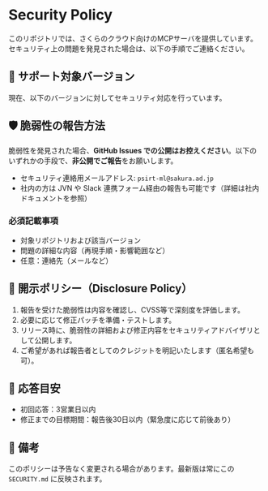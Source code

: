 # Security Policy

このリポジトリでは、さくらのクラウド向けのMCPサーバを提供しています。セキュリティ上の問題を発見された場合は、以下の手順でご連絡ください。

## 🔄 サポート対象バージョン

現在、以下のバージョンに対してセキュリティ対応を行っています。

<!-- | バージョン       | セキュリティサポート |
|------------------|------------------------|
| v1.2.x           | ✅ 対応中              |
| v1.1.x 以前       | ❌ 対応終了            | -->

## 🛡 脆弱性の報告方法

脆弱性を発見された場合、**GitHub Issues での公開はお控えください**。以下のいずれかの手段で、**非公開でご報告**をお願いします。

- セキュリティ連絡用メールアドレス: `psirt-ml@sakura.ad.jp`
- 社内の方は JVN や Slack 連携フォーム経由の報告も可能です（詳細は社内ドキュメントを参照）

### 必須記載事項

- 対象リポジトリおよび該当バージョン
- 問題の詳細な内容（再現手順・影響範囲など）
- 任意：連絡先（メールなど）

## 📣 開示ポリシー（Disclosure Policy）

1. 報告を受けた脆弱性は内容を確認し、CVSS等で深刻度を評価します。
2. 必要に応じて修正パッチを準備・テストします。
3. リリース時に、脆弱性の詳細および修正内容をセキュリティアドバイザリとして公開します。
4. ご希望があれば報告者としてのクレジットを明記いたします（匿名希望も可）。

## 📅 応答目安

- 初回応答：3営業日以内
- 修正までの目標期間：報告後30日以内（緊急度に応じて前後あり）

## 📝 備考

このポリシーは予告なく変更される場合があります。最新版は常にこの `SECURITY.md` に反映されます。
